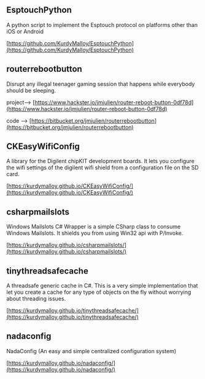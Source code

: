 
EsptouchPython
------------------
A python script to implement the Esptouch protocol on platforms other than iOS or Android

[https://github.com/KurdyMalloy/EsptouchPython](https://github.com/KurdyMalloy/EsptouchPython)


routerrebootbutton
------------------
Disrupt any illegal teenager gaming session that happens while everybody should be sleeping.

project--> [https://www.hackster.io/jmjulien/router-reboot-button-0df78d](https://www.hackster.io/jmjulien/router-reboot-button-0df78d)

code --> [https://bitbucket.org/jmjulien/routerrebootbutton](https://bitbucket.org/jmjulien/routerrebootbutton)


CKEasyWifiConfig
----------------
A library for the Digilent chipKIT development boards. It lets you configure the wifi settings of the digilent wifi shield from a configuration file on the SD card.

[https://kurdymalloy.github.io/CKEasyWifiConfig/](https://kurdymalloy.github.io/CKEasyWifiConfig/)


csharpmailslots
---------------
Windows Mailslots C# Wrapper is a simple CSharp class to consume Windows Mailslots. It shields you from using Win32 api with P/Invoke.

[https://kurdymalloy.github.io/csharpmailslots/](https://kurdymalloy.github.io/csharpmailslots/)


tinythreadsafecache
-------------------
A threadsafe generic cache in C#. This is a very simple implementation that let you create a cache for any type of objects on the fly without worrying about threading issues.

[https://kurdymalloy.github.io/tinythreadsafecache/](https://kurdymalloy.github.io/tinythreadsafecache/)


nadaconfig
----------
NadaConfig (An easy and simple centralized configuration system)

[https://kurdymalloy.github.io/nadaconfig/](https://kurdymalloy.github.io/nadaconfig/)


